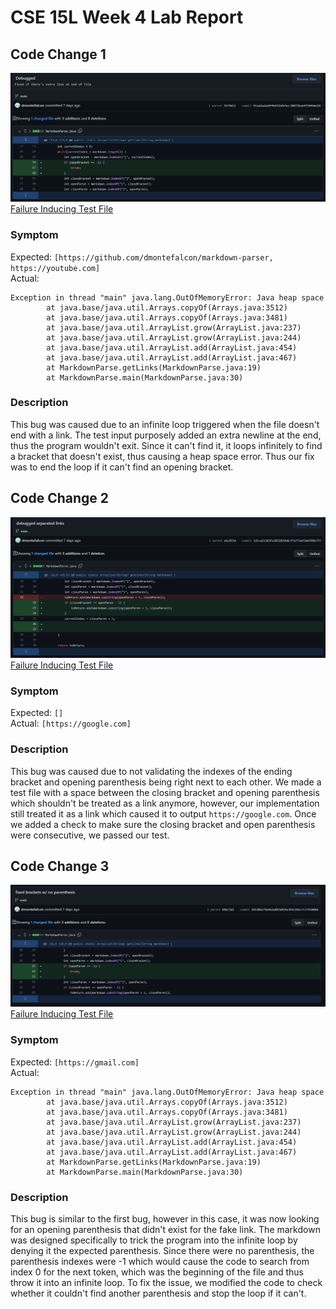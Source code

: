 # CSE 15L Week 4 Lab Report

## Code Change 1
![Code Diff 1](images/LabReportWeek4/CodeDiff1.png)
[Failure Inducing Test File](https://github.com/AndrewKahr/markdown-parser/blob/main/test-file2a.md)  
### Symptom
Expected: `[https://github.com/dmontefalcon/markdown-parser, https://youtube.com]`  
Actual:
```
Exception in thread "main" java.lang.OutOfMemoryError: Java heap space
        at java.base/java.util.Arrays.copyOf(Arrays.java:3512)
        at java.base/java.util.Arrays.copyOf(Arrays.java:3481)
        at java.base/java.util.ArrayList.grow(ArrayList.java:237)
        at java.base/java.util.ArrayList.grow(ArrayList.java:244)
        at java.base/java.util.ArrayList.add(ArrayList.java:454)
        at java.base/java.util.ArrayList.add(ArrayList.java:467)
        at MarkdownParse.getLinks(MarkdownParse.java:19)
        at MarkdownParse.main(MarkdownParse.java:30)
```
### Description
This bug was caused due to an infinite loop triggered when the file doesn't end with a link. The test input purposely added an extra newline at the end, thus the program wouldn't exit. Since it can't find it, it loops infinitely to find a bracket that doesn't exist, thus causing a heap space error. Thus our fix was to end the loop if it can't find an opening bracket.

## Code Change 2
![Code Diff 2](images/LabReportWeek4/CodeDiff2.png)
[Failure Inducing Test File](https://github.com/AndrewKahr/markdown-parser/blob/main/test-file3a.md)  
### Symptom
Expected: `[]`  
Actual: `[https://google.com]`  

### Description
This bug was caused due to not validating the indexes of the ending bracket and opening parenthesis being right next to each other. We made a test file with a space between the closing bracket and opening parenthesis which shouldn't be treated as a link anymore, however, our implementation still treated it as a link which caused it to output `https://google.com`. Once we added a check to make sure the closing bracket and open parenthesis were consecutive, we passed our test.

## Code Change 3
![Code Diff 3](images/LabReportWeek4/CodeDiff3.png)
[Failure Inducing Test File](https://github.com/AndrewKahr/markdown-parser/blob/main/test-file4a.md)

### Symptom
Expected: `[https://gmail.com]`  
Actual: 
```
Exception in thread "main" java.lang.OutOfMemoryError: Java heap space
        at java.base/java.util.Arrays.copyOf(Arrays.java:3512)
        at java.base/java.util.Arrays.copyOf(Arrays.java:3481)
        at java.base/java.util.ArrayList.grow(ArrayList.java:237)
        at java.base/java.util.ArrayList.grow(ArrayList.java:244)
        at java.base/java.util.ArrayList.add(ArrayList.java:454)
        at java.base/java.util.ArrayList.add(ArrayList.java:467)
        at MarkdownParse.getLinks(MarkdownParse.java:19)
        at MarkdownParse.main(MarkdownParse.java:30)
```
### Description
This bug is similar to the first bug, however in this case, it was now looking for an opening parenthesis that didn't exist for the fake link. The markdown was designed specifically to trick the program into the infinite loop by denying it the expected parenthesis. Since there were no parenthesis, the parenthesis indexes were -1 which would cause the code to search from index 0 for the next token, which was the beginning of the file and thus throw it into an infinite loop. To fix the issue, we modified the code to check whether it couldn't find another parenthesis and stop the loop if it can't.
